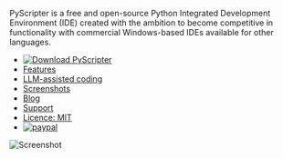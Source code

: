 PyScripter is a free and open-source  Python Integrated Development
Environment (IDE) created with the ambition to become competitive in
functionality with commercial Windows-based IDEs available for other
languages.

* [![Download PyScripter](https://img.shields.io/sourceforge/dt/pyscripter.svg)](https://sourceforge.net/projects/pyscripter/files/)
* [Features](https://github.com/pyscripter/pyscripter/wiki/Features)
* [LLM-assisted coding](https://github.com/pyscripter/pyscripter/wiki/LLM_Support)
* [Screenshots](https://github.com/pyscripter/pyscripter/wiki/Screenshots)
* [Blog](https://pyscripter.blogspot.com/)
* [Support](https://groups.google.com/forum/#!forum/pyscripter)
* [Licence: MIT](https://github.com/pyscripter/pyscripter/blob/master/LICENSE)
* [![paypal](https://img.shields.io/badge/Donate-PayPal-brightgreen.svg)](https://www.paypal.com/cgi-bin/webscr?cmd=_s-xclick&hosted_button_id=SX9B6G2GF5K4U)

![Screenshot](https://raw.githubusercontent.com/wiki/pyscripter/pyscripter/images/PyScripter_main_window.png)

